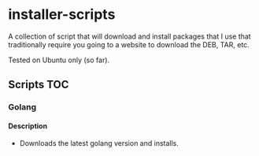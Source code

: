 # installer-scripts

A collection of script that will download and install packages that I use that traditionally require you going to a website to download the DEB, TAR, etc.

Tested on Ubuntu only (so far).

## Scripts TOC

### Golang
#### Description
* Downloads the latest golang version and installs.

